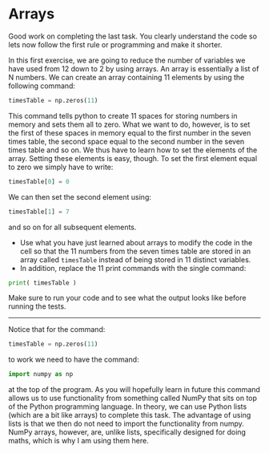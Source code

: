 # Arrays

Good work on completing the last task.  You clearly understand the code so lets now follow the first rule or programming and make it shorter.  

In this first exercise, we are going to reduce the number of variables we have used from 12 down to 2 by using arrays.  An array is essentially a list of N numbers.  We can create an array containing 11 elements by using the following command:

```python
timesTable = np.zeros(11)
```

This command tells python to create 11 spaces for storing numbers in memory and sets them all to zero.  What we want to do, however, is to set the first of these spaces in memory equal to the first number in the seven times table, the second space equal to the second number in the seven times table and so on.  We thus have to learn how to set the elements of the array.  Setting these elements is easy, though.  To set the first element equal to zero we simply have to write:

```python
timesTable[0] = 0
```
 
We can then set the second element using:

```python
timesTable[1] = 7
```

and so on for all subsequent elements.

- Use what you have just learned about arrays to modify the code in the cell so that the 11 numbers from the seven times table are stored in an array called `timesTable` instead of being stored in 11 distinct variables.
- In addition, replace the 11 print commands with the single command:

```python
print( timesTable )
```

Make sure to run your code and to see what the output looks like before running the tests.

***

Notice that for the command:

```python
timesTable = np.zeros(11)
``` 
 
to work we need to have the command:

```python
import numpy as np
```

at the top of the program.  As you will hopefully learn in future this command allows us to use functionality from something called NumPy that sits on top of the Python programming language.  In theory, we can use Python lists (which are a bit like arrays) to complete this task.  The advantage of using lists is that we then do not need to import the functionality from numpy.  NumPy arrays, however, are, unlike lists, specifically designed for doing maths, which is why I am using them here. 


